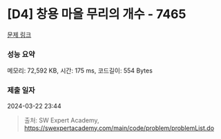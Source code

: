# [D4] 창용 마을 무리의 개수 - 7465 

[문제 링크](https://swexpertacademy.com/main/code/problem/problemDetail.do?contestProbId=AWngfZVa9XwDFAQU) 

### 성능 요약

메모리: 72,592 KB, 시간: 175 ms, 코드길이: 554 Bytes

### 제출 일자

2024-03-22 23:44



> 출처: SW Expert Academy, https://swexpertacademy.com/main/code/problem/problemList.do